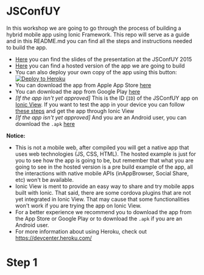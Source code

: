 # JSConfUY

In this workshop we are going to go through the process of building a hybrid mobile app using Ionic Framework.
This repo will serve as a guide and in this README.md you can find all the steps and instructions needed to build the app.

* [Here](http://startapplabs.github.io/starting-with-ionic/#/) you can find the slides of the presentation at the JSConfUY 2015
* [Here](https://jsconfuy2015.herokuapp.com/) you can find a hosted version of the app we are going to build
* You can also deploy your own copy of the app using this button: [![Deploy to Heroku](https://www.herokucdn.com/deploy/button.png)](https://heroku.com/deploy?template=https://github.com/startapplabs/jsconfuy/tree/master)
* You can download the app from Apple App Store [here]()
* You can download the app from Google Play [here]()
* *[If the app isn't yet approved]* This is the ID (`ID`) of the JSConfUY app on [Ionic View](). If you want to test the app in your device you can follow [these steps]() and get the app through Ionic View
* *[If the app isn't yet approved]* And you are an Android user, you can download the `.apk` [here]()

**Notice:**
* This is not a mobile web, after compiled you will get a native app that uses web technologies (JS, CSS, HTML). The hosted example is just for you to see how the app is going to be, but remember that what you are going to see in the hosted version is a pre build example of the app, all the interactions with native mobile APIs (inAppBrowser, Social Share, etc) won't be available.
* Ionic View is ment to provide an easy way to share and try mobile apps built with Ionic. That said, there are some cordova plugins that are not yet integrated in Ionic View. That may cause that some functionalities won't work if you are trying the app on Ionic View.
* For a better experience we recommend you to download the app from the App Store or Google Play or to download the `.apk` if you are an Android user.
* For more information about using Heroku, check out https://devcenter.heroku.com/

# Step 1
